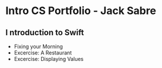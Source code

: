 # Intro CS Portfolio - Jack Sabre

## I ntroduction to Swift
* Fixing your Morning
* Excercise: A Restaurant
* Excercise: Displaying Values
